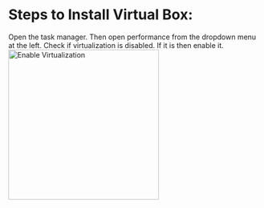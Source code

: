 # Steps to Install Virtual Box:
Open the task manager. Then open performance from the dropdown menu at the left. Check if virtualization is disabled. If it is then enable it. 
<img src="./enablingvirtualizationfromtaskmanager.png" alt="Enable Virtualization" width="300">
